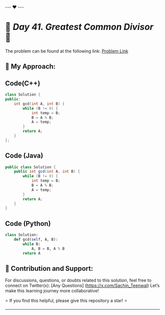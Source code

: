 --- ❤️ ---

# 🚀 _Day 41. Greatest Common Divisor_ 🧠


The problem can be found at the following link: [Problem Link](https://www.interviewbit.com/problems/greatest-common-divisor/)

## 🎯 **My Approach:**


## Code(C++)
```cpp
class Solution {
public:
    int gcd(int A, int B) {
        while (B != 0) {
            int temp = B;
            B = A % B;
            A = temp;
        }
        return A;
    }
};
```

## Code (Java)

```java
public class Solution {
    public int gcd(int A, int B) {
        while (B != 0) {
            int temp = B;
            B = A % B;
            A = temp;
        }
        return A;
    }
}
```

## Code (Python)

```python
class Solution:
    def gcd(self, A, B):
        while B:
            A, B = B, A % B
        return A
```



## 🎯 **Contribution and Support:**

For discussions, questions, or doubts related to this solution, feel free to connect on Twitter(x): [Any Questions] (https://x.com/Sachin_Teenwal) Let’s make this learning journey more collaborative!

⭐ If you find this helpful, please give this repository a star! ⭐

---
